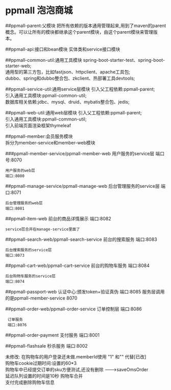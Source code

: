 # ppmall 泡泡商城


##ppmall-parent:父模块
    把所有依赖的版本通用管理起来,用到了maven的parent概念。可以让所有的模块都继承这个parent模块，由这个parent模块来管理版本。

##ppmall-api:接口和bean模块
    实体类和service接口模块

##ppmall-common-util:通用工具模块
    spring-boot-starter-test、spring-boot-starter-web;  
    通用型的第三方包，比如fastjson、httpclient、apache工具包;   
    dubbo、spring和dubbo整合包、zkclient、热部署工具devtools; 

##ppmall-service-util:通用service层模块
    引入父工程依赖:ppmall-parent;  
    引入通用工具模块:ppmall-common-util;  
    数据库相关依赖:jdbc、mysql、druid、mybatis整合包、jedis;

##ppmall-web-util:通用web层模块
    引入父工程依赖:ppmall-parent;  
    引入通用工具模块:ppmall-common-util;  
    引入前端页面渲染框架thymeleaf

##ppmall-member:会员服务模块  
    拆分为member-service和member-web模块

###ppmall-member-service/ppmall-member-web
    用户服务的service层
    端口号:8070  

    用户服务的web层
    端口:8080

##ppmall-manage-service/ppmall-manage-web
    后台管理服务的service层
    端口:8071

    后台管理服务的web层
    端口:8081
##ppmall-item-web
    前台的商品详情展示 
    端口:8082
    
    service层合并在manage-service里面了  
    
##ppmall-search-web/ppmall-search-service
    前台的搜索服务
    端口:8083

    后台搜索服务的service层
    端口:8073
##ppmall-cart-web/ppmall-cart-service
    前台的购物车服务
    端口:8084

    后台购物车服务的service层
    端口:8074

##ppmall-passport-web
    认证中心:颁发token+验证真伪
    端口:8085
    服务层调用的是ppmall-member-service 8070
    
 ##ppmall-order-web/ppmall-order-service
     订单控制层
     端口:8086
     
     订单服务
     端口:8076
##ppmall-order-payment
    支付服务
    端口:8001
    
##ppmall-flashsale
    秒杀服务
    端口:8002

未修改:
在购物车的用户登录还未做.memberId使用 "1" 和"" 代替[已改]  
购物车cookie过期时间:设置的60*3   
购物车中已经提交订单的sku方便测试,还没有删除 --->saveOmsOrder  
延迟队列设置的时间是10秒
购物车合并  
支付完成删除购物车信息